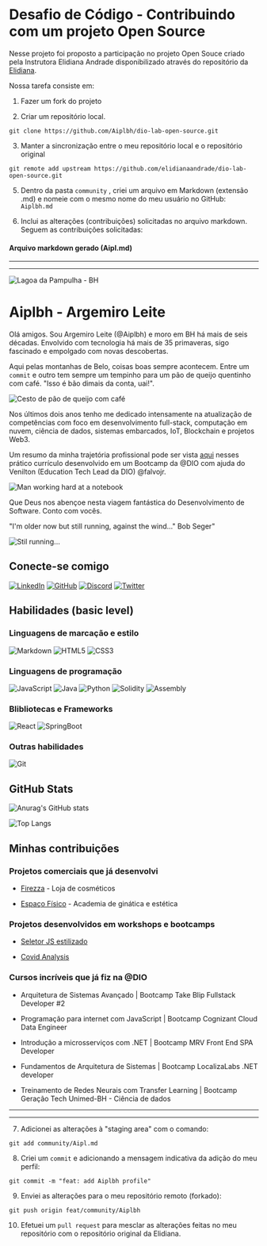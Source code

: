 # Desafio de Código - Contribuindo com um projeto Open Source

Nesse projeto foi proposto a participação no projeto Open Souce criado pela Instrutora Elidiana Andrade disponibilizado através do repositório da [Elidiana](https://github.com/elidianaandrade/dio-lab-open-source).

Nossa tarefa consiste em:

1. Fazer um fork do projeto 

2. Criar um repositório local.
```
git clone https://github.com/Aiplbh/dio-lab-open-source.git
```
3. Manter a sincronização entre o meu repositório local e o repositório original

```
git remote add upstream https://github.com/elidianaandrade/dio-lab-open-source.git
```

5. Dentro da pasta `community` , criei um arquivo em Markdown (extensão .md) e nomeie com o mesmo nome do meu usuário no GitHub: `Aiplbh.md`

6. Inclui as alterações (contribuições) solicitadas no arquivo markdown. Seguem as contribuições solicitadas:

#### Arquivo markdown gerado (Aipl.md)

---
---

![Lagoa da Pampulha - BH](https://i.imgur.com/iHuAYcL.png "Lagoa da Pampulha - Belo Horizonte, MG")
# Aiplbh - Argemiro Leite 


Olá amigos. Sou Argemiro Leite (@Aiplbh) e moro em BH há mais de seis décadas. Envolvido com tecnologia há mais de 35 primaveras, sigo fascinado e empolgado com novas descobertas. 

Aqui pelas montanhas de Belo, coisas boas sempre acontecem. Entre um `commit` e outro tem sempre um tempinho para um pão de queijo quentinho com café. "Isso é bão dimais da conta, uai!".


![Cesto de pão de queijo com café](https://i.imgur.com/fH9qc1g.png)

Nos últimos dois anos tenho me dedicado intensamente na atualização de competências com foco em desenvolvimento full-stack, computação em nuvem, ciência de dados, sistemas embarcados, IoT, Blockchain e projetos Web3.

Um resumo da minha trajetória profissional pode ser vista [aqui](https://aiplbh.github.io/resume/) nesses prático currículo desenvolvido em um Bootcamp da @DIO com ajuda do Venilton (Education Tech Lead da DIO) @falvojr.

![Man working hard at a notebook](https://i.imgur.com/AnvIYvo.png)

Que Deus nos abençoe nesta viagem fantástica do Desenvolvimento de Software. Conto com vocês. 

"I'm older now but still running, against the wind..." Bob Seger"

![Stil running...](https://i.imgur.com/zixn465.png)

## Conecte-se comigo

[![LinkedIn](https://img.shields.io/badge/LinkedIn-123?style=for-the-badge&logo=linkedin&logoColor=0E76A8)](https://www.linkedin.com/in/argemiroleite/) 
[![GitHub](https://img.shields.io/badge/GitHub-123?style=for-the-badge&logo=github&logoColor=0E76A8)](https://github.com/Aiplbh) 
[![Discord](https://img.shields.io/badge/Discord-123?style=for-the-badge&logo=discord)](https://discord.com/channels/@Aiplbh/)
[![Twitter](https://img.shields.io/badge/Twitter-123?style=for-the-badge&logo=twitter)](https://twitter.com/@Aipleite)


## Habilidades (basic level)

### Linguagens de marcação e estilo

![Markdown](https://img.shields.io/badge/Markdown-123?style=for-the-badge&logo=markdown)
![HTML5](https://img.shields.io/badge/HTML5-123?style=for-the-badge&logo=html5)
![CSS3](https://img.shields.io/badge/CSS3-123?style=for-the-badge&logo=css3&logoColor=264CE4)

### Linguagens de programação 

![JavaScript](https://img.shields.io/badge/JavaScript-123?style=for-the-badge&logo=javascript)
![Java](https://img.shields.io/badge/Java-123?style=for-the-badge&logo=java)
![Python](https://img.shields.io/badge/Python-123?style=for-the-badge&logo=python)
![Solidity](https://img.shields.io/badge/Solidity-123?style=for-the-badge&logo=solidity)
![Assembly](https://img.shields.io/badge/Assembly-123?style=for-the-badge&logo=Assembly)


### Blibliotecas e Frameworks

![React](https://img.shields.io/badge/React-123?style=for-the-badge&logo=react)
![SpringBoot](https://img.shields.io/badge/SpringBoot-123?style=for-the-badge&logo=springboot)

### Outras habilidades

![Git](https://img.shields.io/badge/Git-123?style=for-the-badge&logo=Git)
## GitHub Stats

![Anurag's GitHub stats](https://github-readme-stats.vercel.app/api?username=Aiplbh&theme=chartreuse-dark&show_icons=true)

![Top Langs](https://github-readme-stats-git-masterrstaa-rickstaa.vercel.app/api/top-langs/?username=Aiplbh&bg_color=000&border_color=fff&title_color=7fff00&text_color=FFF)

## Minhas contribuições 

### Projetos comerciais que já desenvolvi 

- [Firezza](https://aiplbh.github.io/Fierezza/) - Loja de cosméticos

- [Espaço Físico](https://aiplbh.github.io/EspacoFisico/) - Academia de ginática e estética

### Projetos desenvolvidos em workshops e bootcamps

- [Seletor JS estilizado](https://aiplbh.github.io/x-men-web-selector-project/)

- [Covid Analysis](https://github.com/Aiplbh/dio-tech-unimedbh/tree/main/python/projects/chalenge-02)

### Cursos incríveis que já fiz na @DIO

- Arquitetura de Sistemas Avançado | Bootcamp Take Blip Fullstack Developer #2

- Programação para internet com JavaScript | Bootcamp Cognizant Cloud Data Engineer

- Introdução a microsserviços com .NET | Bootcamp MRV Front End SPA Developer

- Fundamentos de Arquitetura de Sistemas | Bootcamp LocalizaLabs .NET developer

- Treinamento de Redes Neurais com Transfer Learning | Bootcamp Geração Tech Unimed-BH - Ciência de dados

---
---

7. Adicionei as alterações à "staging area" com o comando:
```
git add community/Aipl.md
```
8. Criei um `commit` e adicionando a mensagem indicativa da adição do meu perfil:
```
git commit -m "feat: add Aiplbh profile"
```
9. Enviei as alterações para o meu repositório remoto (forkado):
```
git push origin feat/community/Aiplbh
```

10. Efetuei um `pull request` para mesclar as alterações feitas no meu repositório com o repositório original da Elidiana.



